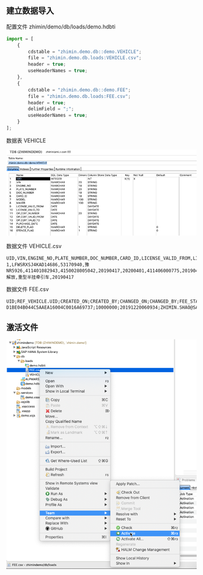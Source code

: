 ## 建立数据导入

配置文件 zhimin/demo/db/loads/demo.hdbti

``` js
import = [
    {
        cdstable = "zhimin.demo.db::demo.VEHICLE";
        file = "zhimin.demo.db.loads:VEHICLE.csv";
        header = true;
        useHeaderNames = true;
    },
    {
        cdstable = "zhimin.demo.db::demo.FEE";
        file = "zhimin.demo.db.loads:FEE.csv";
        header = true;
        delimField = ";";
        useHeaderNames = true;
    }
];

```
数据表 VEHICLE 

![table_vehicle](./images/table_vehicle.png)

数据文件 VEHICLE.csv

``` csv 
UID,VIN,ENGINE_NO,PLATE_NUMBER,DOC_NUMBER,CARD_ID,LICENSE_VALID_FROM,LICENSE_VALID_TO,OP_CERT_NUMBER,OP_CERT_VALID_FROM,OP_CERT_VALID_TO,MAKER,MODEL,PURCHASE_DATE
1,LFWSRXSJ4KAD14686,53170940,豫NR5926,411401082943,4150028005042,20190417,20200401,411406000775,20190422,20200430,解放,重型半挂牵引车,20190417
```

数据文件 FEE.csv
``` csv
UID;REF_VEHICLE.UID;CREATED_ON;CREATED_BY;CHANGED_ON;CHANGED_BY;FEE_START_DATE;FEE_END_DATE;FEE;CURRENCY_CODE;DELETE_FLAG
D1BE04B044C5AAEA16004C0016A69737;10000000;20191220060934;ZHIMIN.SHAO@SAP.COM;20191220060934;ZHIMIN.SHAO@SAP.COM;20190630;20190730;120;CNY;0
```

## 激活文件
![activate files](./images/activate_csv_file.png)
